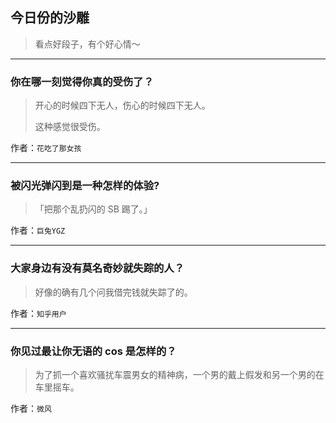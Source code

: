 ## 今日份的沙雕

> 看点好段子，有个好心情～


 
---

### 你在哪一刻觉得你真的受伤了？

> 开心的时候四下无人，伤心的时候四下无人。
> 
> 这种感觉很受伤。


作者：`花吃了那女孩`

---

### 被闪光弹闪到是一种怎样的体验?

> 「把那个乱扔闪的 SB 踢了。」


作者：`巨兔YGZ`

---

### 大家身边有没有莫名奇妙就失踪的人？

> 好像的确有几个问我借完钱就失踪了的。


作者：`知乎用户`

---

### 你见过最让你无语的 cos 是怎样的？

> 为了抓一个喜欢骚扰车震男女的精神病，一个男的戴上假发和另一个男的在车里摇车。


作者：`微风`